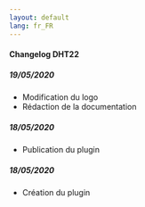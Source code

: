 ```yaml
---
layout: default
lang: fr_FR
---
```


#### Changelog DHT22

##### 19/05/2020
- Modification du logo
- Rédaction de la documentation

##### 18/05/2020

- Publication du plugin

##### 18/05/2020

- Création du plugin